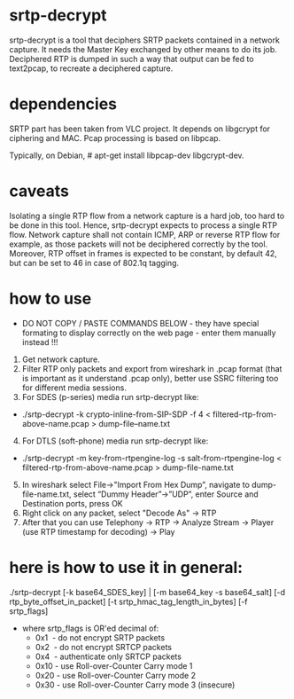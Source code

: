 srtp-decrypt
============

srtp-decrypt is a tool that deciphers SRTP packets contained in a network capture. It needs the Master Key exchanged by other means to do its job.
Deciphered RTP is dumped in such a way that output can be fed to text2pcap, to recreate a deciphered capture.

dependencies
============

SRTP part has been taken from VLC project. It depends on libgcrypt for ciphering and MAC.
Pcap processing is based on libpcap.

Typically, on Debian, # apt-get install libpcap-dev libgcrypt-dev.

caveats
=======

Isolating a single RTP flow from a network capture is a hard job, too hard to be done in this tool. Hence, srtp-decrypt expects to process a single RTP flow.
Network capture shall not contain ICMP, ARP or reverse RTP flow for example, as those packets will not be deciphered correctly by the tool.
Moreover, RTP offset in frames is expected to be constant, by default 42, but can be set to 46 in case of 802.1q tagging.

how to use
==========

- DO NOT COPY / PASTE COMMANDS BELOW - they have special formating to display correctly on the web page - enter them manually instead !!! 

1. Get network capture.
2. Filter RTP only packets and export from wireshark in .pcap format (that is important as it understand .pcap only), better use SSRC filtering too for different media sessions.
3. For SDES (p-series) media run srtp-decrypt like:
  * ./srtp-decrypt -k crypto-inline-from-SIP-SDP -f 4 \< filtered-rtp-from-above-name.pcap \> dump-file–name.txt
4. For DTLS (soft-phone) media run srtp-decrypt like:
  * ./srtp-decrypt -m key-from-rtpengine-log -s salt-from-rtpengine-log \< filtered-rtp-from-above-name.pcap \> dump-file-name.txt
5. In wireshark select File-\>"Import From Hex Dump”, navigate to dump-file-name.txt, select “Dummy Header”-\>”UDP”, enter Source and Destination ports, press OK
6. Right click on any packet, select "Decode As" -\> RTP
7. After that you can use Telephony -\> RTP -> Analyze Stream -\> Player (use RTP timestamp for decoding) -\> Play


here is how to use it in general:
=================================

./srtp-decrypt [-k base64_SDES_key] | [-m base64_key -s base64_salt] [-d rtp_byte_offset_in_packet] [-t srtp_hmac_tag_length_in_bytes] [-f srtp_flags]

- where srtp_flags is OR'ed decimal of:
  - 0x1  - do not encrypt SRTP packets
  - 0x2  - do not encrypt SRTCP packets
  - 0x4  - authenticate only SRTCP packets
  - 0x10 - use Roll-over-Counter Carry mode 1
  - 0x20 - use Roll-over-Counter Carry mode 2
  - 0x30 - use Roll-over-Counter Carry mode 3 (insecure)
